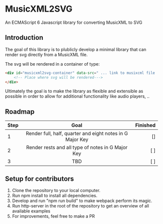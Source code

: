 # MusicXML2SVG

An ECMAScript 6 Javascript library for converting MusicXML to SVG

## Introduction

The goal of this library is to plublicly develop a minimal library that can render svg directly from a MusicXML file.

The svg will be rendered in a container of type:
```html
<div id="musicxml2svg-container" data-src=" ... link to musixcml file ... ">
    <!-- Place where svg will be rendered--->
</div>
```

Ultimately the goal is to make the library as flexible and extensible as possible in order to allow for additional functionality like audio players, ..

## Roadmap

| Step        | Goal           | Finished  |
| ------------- |:-------------:| -----:|
| 1     | Render full, half, quarter and eight notes in G Major Key | [] |
| 2     | Render rests and all type of notes in G Major Key      | [ ] |
| 3     | TBD      | [ ] |


## Setup for contributors

1. Clone the repository to your local computer.
2. Run npm install to install all dependencies.
3. Develop and run "npm run build" to make webpack perform its magic.
4. Run http-server in the root of the repository to get an overview of all available examples
5. For improvements, feel free to make a PR